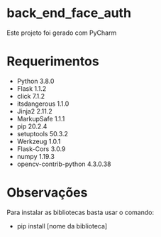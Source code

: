 # back_end_face_auth

Este projeto foi gerado com PyCharm

# Requerimentos

* Python 3.8.0
* Flask 1.1.2 
* click 7.1.2
* itsdangerous 1.1.0 
* Jinja2 2.11.2
* MarkupSafe 1.1.1
* pip 20.2.4 
* setuptools 50.3.2 
* Werkzeug 1.0.1 
* Flask-Cors 3.0.9 
* numpy 1.19.3 
* opencv-contrib-python 4.3.0.38 <br/>

# Observações

Para instalar as bibliotecas basta usar o comando: <br/>
* pip install [nome da biblioteca]

<!-- language-all: lang-python -->